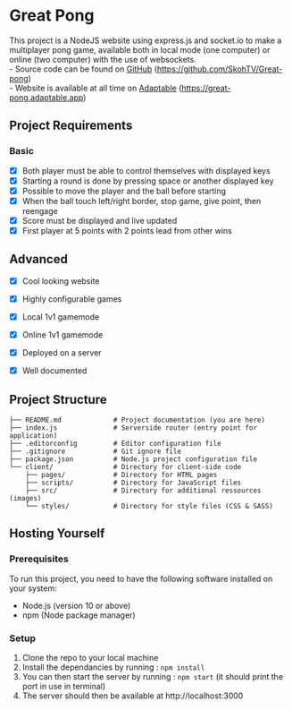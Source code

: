 # Great Pong
This project is a NodeJS website using express.js and socket.io to make a multiplayer pong game, available both in local mode (one computer) or online (two computer) with the use of websockets.<br>
\- Source code can be found on [GitHub](https://github.com/SkohTV/Great-pong) (https://github.com/SkohTV/Great-pong)<br>
\- Website is available at all time on [Adaptable](https://great-pong.adaptable.app) (https://great-pong.adaptable.app)



## Project Requirements

### Basic
- [x] Both player must be able to control themselves with displayed keys
- [x] Starting a round is done by pressing space or another displayed key
- [x] Possible to move the player and the ball before starting
- [x] When the ball touch left/right border, stop game, give point, then reengage
- [x] Score must be displayed and live updated
- [x] First player at 5 points with 2 points lead from other wins

## Advanced
- [x] Cool looking website
- [x] Highly configurable games
- [x] Local 1v1 gamemode
- [x] Online 1v1 gamemode
- [x] Deployed on a server
- [x] Well documented



## Project Structure

```
├── README.md             # Project documentation (you are here)
├── index.js              # Serverside router (entry point for application)
├── .editorconfig         # Editor configuration file
├── .gitignore            # Git ignore file
├── package.json          # Node.js project configuration file
└── client/               # Directory for client-side code
    ├── pages/            # Directory for HTML pages
    ├── scripts/          # Directory for JavaScript files
    ├── src/              # Directory for additional ressources (images)
    └── styles/           # Directory for style files (CSS & SASS)
```



## Hosting Yourself

### Prerequisites
To run this project, you need to have the following software installed on your system:

- Node.js (version 10 or above)
- npm (Node package manager)

### Setup
1. Clone the repo to your local machine
2. Install the dependancies by running : `npm install`
3. You can then start the server by running : `npm start` (it should print the port in use in terminal)
4. The server should then be available at http://localhost:3000
